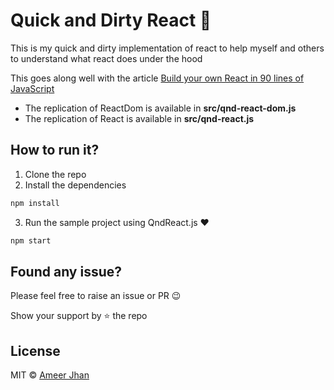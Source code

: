 # Quick and Dirty React :hammer:

This is my quick and dirty implementation of react to help myself and others to understand what react does under the hood

This goes along well with the article [Build your own React in 90 lines of JavaScript
](https://dev.to/ameerthehacker/build-your-own-react-in-90-lines-of-javascript-1je2)

* The replication of ReactDom is available in __src/qnd-react-dom.js__
* The replication of React is available in __src/qnd-react.js__

## How to run it?

1. Clone the repo
2. Install the dependencies

```sh
npm install
```

3. Run the sample project using QndReact.js :heart:

```sh
npm start
```

## Found any issue?

Please feel free to raise an issue or PR :wink:

Show your support by :star: the repo

## License

MIT © [Ameer Jhan](mailto:ameerjhanprof@gmail.com)